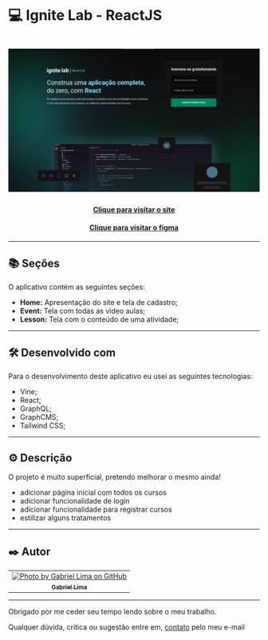 # 💻 Ignite Lab - ReactJS

<h1 align="center">
  <img src="public/assets/preview.png">
  <h4 align="center"><a href="https://video-plataform.vercel.app/">Clique para visitar o site</a></h4>
<h4 align="center"><a href="https://www.figma.com/file/7Diez524svfSGk7JPqsxOv/Plataforma-de-evento---Ignite-Lab-(Community)?node-id=0%3A1">Clique para visitar o figma</a></h4>
</h1>

---

## 📚 Seções

O aplicativo contém as seguintes seções:

- **Home:** Apresentação do site e tela de cadastro;
- **Event:** Tela com todas as video aulas;
- **Lesson:** Tela com o conteúdo de uma atividade;

---

## 🛠️ Desenvolvido com

Para o desenvolvimento deste aplicativo eu usei as seguintes tecnologias:

- Vine;
- React;
- GraphQL;
- GraphCMS;
- Tailwind CSS;

---

## ⚙️ Descrição

O projeto é muito superficial, pretendo melhorar o mesmo ainda!

- adicionar página inicial com todos os cursos
- adicionar funcionalidade de login
- adicionar funcionalidade para registrar cursos
- estilizar alguns tratamentos

---

## ✒️ Autor

<table>
  <tr>
    <td align="center">
      <a href="https://github.com/Gabriellimmaa">
        <img src="https://avatars3.githubusercontent.com/u/42157830" width="100px;" alt="Photo by Gabriel Lima on GitHub"/><br>
        <sub>
          <b>Gabriel Lima</b>
        </sub>
      </a>
    </td>
  </tr>
</table>

---

Obrigado por me ceder seu tempo lendo sobre o meu trabalho.

Qualquer dúvida, crítica ou sugestão entre em, <a href="mailto:gabriellimamoraes@gmail.com/">contato</a> pelo meu e-mail
